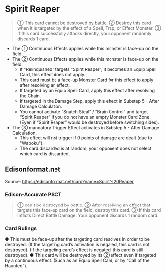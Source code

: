 # Spirit Reaper

> ① This card cannot be destroyed by battle. ② Destroy this card when it is targeted by the effect of a Spell, Trap, or Effect Monster. ③ If this card successfully attacks directly, your opponent randomly discards 1 card.

*   The ① Continuous Effects applies while this monster is face-up on the field.
*   The ② Continuous Effects applies while this monster is face-up on the field.
    *   If "Relinquished" targets "Spirit Reaper", it becomes an Equip Spell Card, this effect does not apply.
    *   This card must be a face-up Monster Card for this effect to apply after resolving an effect.
    *   If targeted by an Equip Spell Card, apply this effect after resolving the Chain.
    *   If targeted in the Damage Step, apply this effect in Substep 5 - After Damage Calculation.
    *   You cannot activate “Snatch Steal” / “Brain Control” and target “Spirit Reaper” if you do not have an empty Monster Card Zone. (Even if “Spirit Reaper” would be destroyed before switching sides).
*   The ③ mandatory Trigger Effect activates in Substep 5 - After Damage Calculation.
    *   This effect will not trigger if 0 points of damage are dealt (due to "Waboku").
    *   The card discarded is at random, your opponent does not select which card is discarded.

## Edisonformat.net

Source: https://edisonformat.net/card?name=Spirit%20Reaper

### Edison-Accurate PSCT

> ① can't be destroyed by battle.
> ② After resolving an effect that targets this face-up card on the field, destroy this card.
> ③ If this card inflicts Direct Battle Damage:
> Your opponent discards 1 random card.

### Card Rulings

● This must be face-up after the targeting card resolves in order to be destroyed.
(If the targeting card’s activation is negated, this card is not destroyed).
(If the targeting card’s effect is negated, this card is still destroyed).
● This card will be destroyed by its ② effect even if targeted by a continuous effect.
(Such as an Equip Spell Card, or by “Call of the Haunted”).
            
